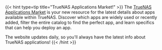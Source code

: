 &NewLine;

{{< hint type=tip title="TrueNAS Applications Market!" >}}
The [TrueNAS Applications Market](https://apps.truenas.com/) is your new resource for the latest details about apps available within TrueNAS.
Discover which apps are widely used or recently added, filter the entire catalog to find the perfect app, and learn specifics that can help you deploy an app.

The website updates daily, so you'll always have the latest info about TrueNAS applications!
{{< /hint >}}